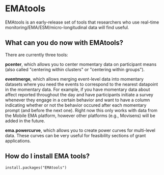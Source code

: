 
<!-- README.md is generated from README.Rmd. Please edit that file -->
EMAtools
========

EMAtools is an early-release set of tools that researchers who use real-time monitoring/EMA/ESM/micro-longitudinal data will find useful.

What can you do now with EMAtools?
----------------------------------

There are currently three tools:

**pcenter**, which allows you to center momentary data on participant means (also called "centering within clusters" or "centering within groups").

**eventmerge**, which allows merging event-level data into momentary datasets where you need the events to correspond to the nearest datapoint in the momentary data. For example, if you have momentary data about affect reported throughout the day and have participants initiate a survey whenever they engage in a certain behavior and want to have a column indicating whether or not the behavior occured after each momentary prompt (and before the next one). Right now this only works with data from the Mobile EMA platform, however other platforms (e.g., Movisens) will be added in the future.

**ema.powercurve**, which allows you to create power curves for multi-level data. These curves can be very useful for feasibility sections of grant applications.

How do I install EMA tools?
---------------------------

`install.packages("EMAtools")`
